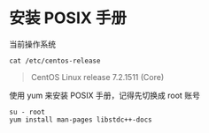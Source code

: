 # 安装 POSIX 手册

当前操作系统

```shell
cat /etc/centos-release
```

> CentOS Linux release 7.2.1511 (Core)

使用 yum 来安装 POSIX 手册，记得先切换成 root 账号

```shell
su - root
yum install man-pages libstdc++-docs
```
